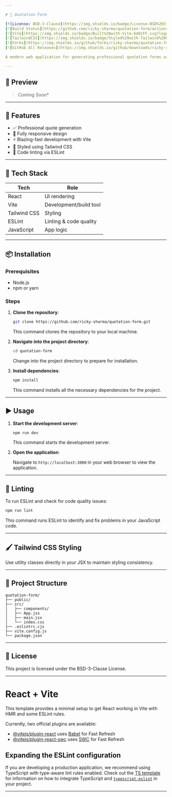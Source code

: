 ```yaml
---

# 🧾 Quotation Form

[![License: BSD-3-Clause](https://img.shields.io/badge/License-BSD%203--Clause-blue.svg)](https://opensource.org/licenses/BSD-3-Clause)
[![Build Status](https://github.com/ricky-sharma/quotation-form/actions/workflows/ci.yml/badge.svg)](https://github.com/ricky-sharma/quotation-form/actions)
[![Vite](https://img.shields.io/badge/Built%20with-Vite-646CFF.svg?logo=vite)](https://vitejs.dev/)
[![TailwindCSS](https://img.shields.io/badge/Styled%20with-Tailwind%20CSS-06B6D4.svg?logo=tailwindcss)](https://tailwindcss.com/)
[![Forks](https://img.shields.io/github/forks/ricky-sharma/quotation-form?style=social)](https://github.com/ricky-sharma/quotation-form/network/members)
[![GitHub All Releases](https://img.shields.io/github/downloads/ricky-sharma/quotation-form/total.svg)](https://github.com/ricky-sharma/quotation-form/releases)

A modern web application for generating professional quotation forms using **React**, **Vite**, and **Tailwind CSS**. Fast, responsive, and linted for clean development.

---
```


## 📸 Preview

> Coming Soon*

---

## 🚀 Features

* ✅ Professional quote generation
* 📱 Fully responsive design
* ⚡ Blazing-fast development with Vite
* 🎨 Styled using Tailwind CSS
* 🧹 Code linting via ESLint

---

## 🧰 Tech Stack

| Tech         | Role                   |
| ------------ | ---------------------- |
| React        | UI rendering           |
| Vite         | Development/build tool |
| Tailwind CSS | Styling                |
| ESLint       | Linting & code quality |
| JavaScript   | App logic              |

---

## 📦 Installation

### Prerequisites

* Node.js
* npm or yarn

### Steps

1. **Clone the repository**:

   ```bash
   git clone https://github.com/ricky-sharma/quotation-form.git
   ```

   This command clones the repository to your local machine.

2. **Navigate into the project directory**:

   ```bash
   cd quotation-form
   ```

   Change into the project directory to prepare for installation.

3. **Install dependencies**:

   ```bash
   npm install
   ```

   This command installs all the necessary dependencies for the project.

---

## ▶️ Usage

1. **Start the development server**:

   ```bash
   npm run dev
   ```

   This command starts the development server.

2. **Open the application**:

   Navigate to `http://localhost:3000` in your web browser to view the application.

---

## 🧪 Linting

To run ESLint and check for code quality issues:

```bash
npm run lint
```

This command runs ESLint to identify and fix problems in your JavaScript code.

---

## 🖌️ Tailwind CSS Styling

Use utility classes directly in your JSX to maintain styling consistency.

---

## 📁 Project Structure

```
quotation-form/
├── public/             
├── src/
│   ├── components/     
│   ├── App.jsx         
│   ├── main.jsx        
│   └── index.css       
├── .eslintrc.cjs       
├── vite.config.js      
└── package.json
```

---

## 📄 License

This project is licensed under the BSD-3-Clause License.

---


# React + Vite

This template provides a minimal setup to get React working in Vite with HMR and some ESLint rules.

Currently, two official plugins are available:

- [@vitejs/plugin-react](https://github.com/vitejs/vite-plugin-react/blob/main/packages/plugin-react) uses [Babel](https://babeljs.io/) for Fast Refresh
- [@vitejs/plugin-react-swc](https://github.com/vitejs/vite-plugin-react/blob/main/packages/plugin-react-swc) uses [SWC](https://swc.rs/) for Fast Refresh

## Expanding the ESLint configuration

If you are developing a production application, we recommend using TypeScript with type-aware lint rules enabled. Check out the [TS template](https://github.com/vitejs/vite/tree/main/packages/create-vite/template-react-ts) for information on how to integrate TypeScript and [`typescript-eslint`](https://typescript-eslint.io) in your project.

---
